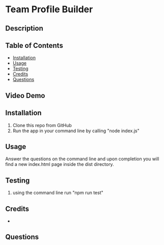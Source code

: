 # Team Profile Builder


## Description 



## Table of Contents 

* [Installation](#installation)
* [Usage](#usage)
* [Testing](#testing)
* [Credits](#credits)
* [Questions](#Questions)

## Video Demo

## Installation

1. Clone this repo from GitHub
1. Run the app in your command line by calling "node index.js"


## Usage 

Answer the questions on the command line and upon completion you will find a new index.html page inside the dist directory.


## Testing
1. using the command line run "npm run test"


## Credits

* 


## Questions


